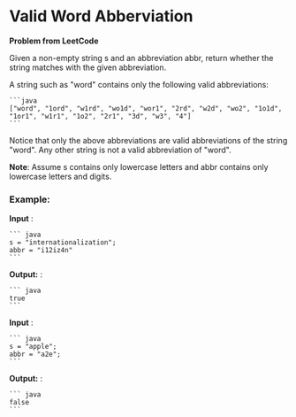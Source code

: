 # Valid Word Abberviation

**Problem from LeetCode**

Given a non-empty string s and an abbreviation abbr, return whether the string matches with the given abbreviation.

A string such as "word" contains only the following valid abbreviations:

    ```java
    ["word", "1ord", "w1rd", "wo1d", "wor1", "2rd", "w2d", "wo2", "1o1d", "1or1", "w1r1", "1o2", "2r1", "3d", "w3", "4"]
    ```

Notice that only the above abbreviations are valid abbreviations of the string "word". Any other string is not a valid abbreviation of "word".

**Note**: Assume s contains only lowercase letters and abbr contains only lowercase letters and digits.

### Example:
**Input** : 

    ``` java
    s = "internationalization";
    abbr = "i12iz4n"
    ``` 
   
**Output:** : 

    ``` java
    true
    ```

**Input** : 

    ``` java
    s = "apple"; 
    abbr = "a2e";
    ``` 
   
**Output:** : 

    ``` java
    false
    ```
